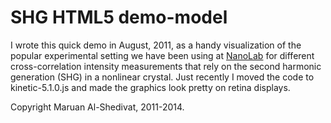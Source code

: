 SHG HTML5 demo-model
====================

I wrote this quick demo in August, 2011, as a handy visualization of the popular experimental setting we have been using at [NanoLab](http://nanolab.phys.msu.ru/) for different cross-correlation intensity measurements that rely on the second harmonic generation (SHG) in a nonlinear crystal. Just recently I moved the code to kinetic-5.1.0.js and made the graphics look pretty on retina displays.

Copyright Maruan Al-Shedivat, 2011-2014.
